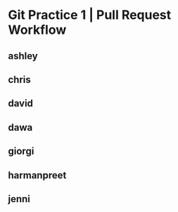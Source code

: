 # Git Practice 1 | Pull Request Workflow

## ashley
## chris
## david
## dawa
## giorgi
## harmanpreet
## jenni




